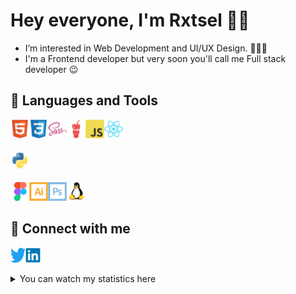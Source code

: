 # Hey everyone, I'm Rxtsel 👋🏾

- I’m interested in Web Development and UI/UX Design. 👨🏾‍💻
- I'm a Frontend developer but very soon you'll call me Full stack developer 😉

## 💠  Languages and Tools

<a href="https://w3.org/html/"><img src="https://raw.githubusercontent.com/devicons/devicon/master/icons/html5/html5-original.svg" style="width: 30px; height: 30px;" alt="HTML" title="HTML"></a><a href="https://w3.org/Style/CSS/"><img src="https://raw.githubusercontent.com/devicons/devicon/master/icons/css3/css3-original.svg" style="width: 30px; height: 30px;" alt="CSS" title="CSS"></a><a href="https://sass-lang.com/"><img src="https://raw.githubusercontent.com/devicons/devicon/master/icons/sass/sass-original.svg" style="width: 30px; height: 30px;" alt="SASS" title="SASS"></a><a href="https://gulpjs.com/"><img src="https://raw.githubusercontent.com/devicons/devicon/master/icons/gulp/gulp-plain.svg" style="width: 30px; height: 30px;" alt="GULP" title="GULP"></a><a href="https://developer.mozilla.org/es/docs/Web/JavaScript"><img src="https://raw.githubusercontent.com/devicons/devicon/master/icons/javascript/javascript-original.svg" style="width: 30px; height: 30px;" alt="JAVASCRIPT" title="JAVASCRIPT"></a><a href="https://reactjs.org/"><img src="https://raw.githubusercontent.com/devicons/devicon/master/icons/react/react-original.svg" style="width: 30px; height: 30px;" alt="REACT" title="REACT"/></a>
  <br><br>
<a href="https://www.python.org/"><img src="https://raw.githubusercontent.com/devicons/devicon/master/icons/python/python-original.svg" style="width: 30px; height: 30px;" alt="PYTHON" title="PYTHON"/></a>
  <br><br>
<a href="https://figma.com"><img src="https://raw.githubusercontent.com/devicons/devicon/master/icons/figma/figma-original.svg" style="width: 30px; height: 30px;" alt="FIGMA" title="FIGMA"></a><a href="https://adobe.com/la/products/illustrator.html"><img src="https://raw.githubusercontent.com/devicons/devicon/master/icons/illustrator/illustrator-line.svg" style="width: 30px; height: 30px;" alt="ILLUSTRATOR" title="ILLUSTRATOR"></a><a href="https://adobe.com/la/products/photoshop.html"><img src="https://raw.githubusercontent.com/devicons/devicon/master/icons/photoshop/photoshop-line.svg" style="width: 30px; height: 30px;" alt="PHOTOSHOP" title="PHOTOSHOP"></a><a href="http://www.gnu.org/"><img src="https://raw.githubusercontent.com/devicons/devicon/master/icons/linux/linux-original.svg" style="width: 30px; height: 30px;" alt="LINUX" title="LINUX"></a>

## 💠  Connect with me

<a href="https://twitter.com/rxtsel/" target="_blank"><img src="https://raw.githubusercontent.com/devicons/devicon/master/icons/twitter/twitter-original.svg" style="width: 24px; height: 24px;"></a><a href="https://www.linkedin.com/in/rxtsel/" target="_blank"><img src="https://raw.githubusercontent.com/devicons/devicon/master/icons/linkedin/linkedin-original.svg" style="width: 24px; height: 24px;"></a>

  
<details>
<summary>You can watch my statistics here</summary>
    <br>
<img align="left" src="https://github-readme-stats.vercel.app/api?username=rxtsel&show_icons=true&theme=dark&hide_border=true&locale=en" alt="rxtsel" height="165px"/> <img align="center" src="https://github-readme-stats.vercel.app/api/top-langs?username=rxtsel&show_icons=true&theme=dark&hide_border=true&locale=en&layout=compact" alt="rxtsel" height="165px"/>
</details>
